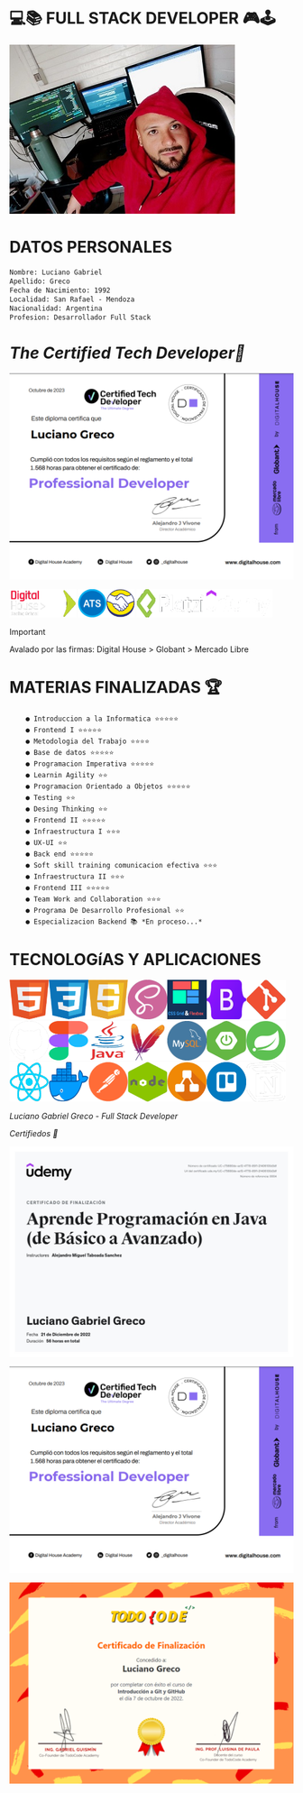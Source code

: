 

**💻📚 FULL STACK DEVELOPER 🎮🕹**
========================

<img src ="./img/LucianoGreco.jpeg" width="400">


**DATOS PERSONALES**
====================
    Nombre: Luciano Gabriel
    Apellido: Greco 
    Fecha de Nacimiento: 1992
    Localidad: San Rafael - Mendoza
    Nacionalidad: Argentina
    Profesion: Desarrollador Full Stack


*The Certified Tech Developer🥇* 
===============================

![](./img/certified%20tech%20developer.png)

<img src ="./img/digital%20house.png" height="50"><img src ="./img/globant.png" width="50" height="50">
<img src ="./img/ats.png" width="50" height="50"><img src ="./img/mercadoLibre.png" width="50" height="50">
<img src ="./img/platzi.png" height="50" width="120"><img src ="./img/udemy.png" height="50" width="120">

> [!IMPORTANT]
> Avalado por las firmas: Digital House > Globant > Mercado Libre

**MATERIAS FINALIZADAS 🏆** 
============================

        ● Introduccion a la Informatica ⭐⭐⭐⭐⭐
        ● Frontend I ⭐⭐⭐⭐⭐
        ● Metodologia del Trabajo ⭐⭐⭐⭐
        ● Base de datos ⭐⭐⭐⭐⭐
        ● Programacion Imperativa ⭐⭐⭐⭐⭐
        ● Learnin Agility ⭐⭐
        ● Programacion Orientado a Objetos ⭐⭐⭐⭐⭐
        ● Testing ⭐⭐
        ● Desing Thinking ⭐⭐
        ● Frontend II ⭐⭐⭐⭐⭐
        ● Infraestructura I ⭐⭐⭐
        ● UX-UI ⭐⭐
        ● Back end ⭐⭐⭐⭐⭐
        ● Soft skill training comunicacion efectiva ⭐⭐⭐
        ● Infraestructura II ⭐⭐⭐
        ● Frontend III ⭐⭐⭐⭐⭐
        ● Team Work and Collaboration ⭐⭐⭐
        ● Programa De Desarrollo Profesional ⭐⭐
        ● Especializacion Backend 📚 *En proceso...*

**TECNOLOGíAS Y APLICACIONES**
==============================

<img src ="./img/html.png" width="70" height="70"><img src ="./img/css.png" width="70" height="70"><img src ="./img/javaScript.png" width="70" height="70"><img src ="./img/sass.png" width="70" height="70"><img src ="./img/grid&flexbox.png" width="70" height="70"><img src ="./img/bootstrap.png" width="70" height="70"><img src ="./img/git.png" width="70" height="70"><img src ="./img/github.png" width="70" height="70"><img src ="./img/figma.png" width="70" height="70"><img src ="./img/Java.png" width="70" height="70"><img src ="./img/maven.png" width="70" height="70"><img src ="./img/mysql.png" width="70" height="70"><img src ="./img/springBoot.png" width="70" height="70"><img src ="./img/spring.png" width="70" height="70"><img src ="./img/React.png" width="70" height="70"><img src ="./img/docker.png" width="70" height="70"><img src ="./img/postman.png" width="70" height="70"><img src ="./img/nodejs.png" width="70" height="70"><img src ="./img/diagrams.png" width="70" height="70"><img src ="./img/trello.png" width="70" height="70"><img src ="./img/notion.png" width="70" height="70"> 
 

*Luciano Gabriel Greco - Full Stack Developer*

*Certifiedos 🥇* 

![](./img/atsCertificado.png)

![](./img/certified%20tech%20developer.png)

![](./img/todoCodeCertificado.png)